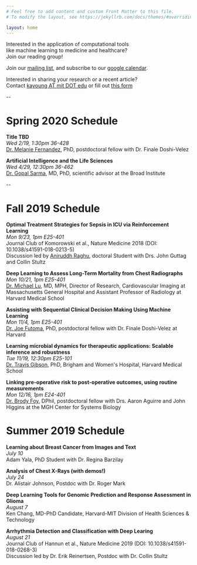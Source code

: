 ```yaml
---
# Feel free to add content and custom Front Matter to this file.
# To modify the layout, see https://jekyllrb.com/docs/themes/#overriding-theme-defaults

layout: home
---
```


Interested in the application of computational tools  
like machine learning to medicine and healthcare?  
Join our reading group!

Join our [mailing list](https://groups.mit.edu/webmoira/list/comp_med), and subscribe to our [google calendar](https://calendar.google.com/calendar/b/1?cid=dHU5YjJlMWFmdTloOXEyaWIxMjd2bGNhdDhAZ3JvdXAuY2FsZW5kYXIuZ29vZ2xlLmNvbQ).

Interested in sharing your research or a recent article?  
Contact [kayoung AT mit DOT edu]() or fill out [this form](https://docs.google.com/forms/d/e/1FAIpQLSe1p6Jghn5IiZK2MNkZKEYwrQlQA5YM4smnpIAgy3RRDZM9TA/viewform)

--

# Spring 2020 Schedule

**Title TBD**  
*Wed 2/19, 1:30pm 36-428*  
[Dr. Melanie Fernandez](http://melaniefp.github.io/), PhD, postdoctoral fellow with Dr. Finale Doshi-Velez

**Artificial Intelligence and the Life Sciences**  
*Wed 4/29, 12:30pm 36-462*  
[Dr. Gopal Sarma](http://www.gopalsarma.com/), MD, PhD, scientific advisor at the Broad Institute

--

# Fall 2019 Schedule


**Optimal Treatment Strategies for Sepsis in ICU via Reinforcement Learning**  
*Mon 9/23, 1pm E25-401*   
Journal Club of Komorowski et al., Nature Medicine 2018 (DOI: 10.1038/s41591-018-0213-5)  
Discussion led by [Aniruddh Raghu](http://aniruddhraghu.com/), doctoral Student with Drs. John Guttag and Collin Stultz  

**Deep Learning to Assess Long-Term Mortality from Chest Radiographs**  
*Mon 10/21, 1pm E25-401*  
[Dr. Michael Lu](https://www.massgeneral.org/doctors/19532/Michael-Lu), MD, MPH, Director of Research, Cardiovascular Imaging at Massachusetts General Hospital and Assistant Professor of Radiology at Harvard Medical School

**Assisting with Sequential Clinical Decision Making Using Machine Learning**  
*Mon 11/4, 1pm E25-401*   
[Dr. Joe Futoma](https://jfutoma.github.io/), PhD, postdoctoral fellow with Dr. Finale Doshi-Velez at Harvard

**Learning microbial dynamics for therapeutic applications: Scalable inference and robustness**  
*Tue 11/19, 12:30pm  E25-101*  
[Dr. Travis Gibson](https://travisgibson.github.io/), PhD, Brigham and Women's Hospital, Harvard Medical School

**Linking pre-operative risk to post-operative outcomes, using routine measurements**  
*Mon 12/16, 1pm E24-401*  
[Dr. Brody Foy](https://brodyfoy.com/), DPhil, postdoctoral fellow with Drs. Aaron Aguirre and John Higgins at the MGH Center for Systems Biology

# Summer 2019 Schedule

**Learning about Breast Cancer from Images and Text**  
*July 10*   
Adam Yala, PhD Student with Dr. Regina Barzilay   

**Analysis of Chest X-Rays (with demos!)**  
*July 24*  
Dr. Alistair Johnson, Postdoc with Dr. Roger Mark

**Deep Learning Tools for Genomic Prediction and Response Assessment in Glioma**  
*August 7*  
Ken Chang, MD-PhD Candidate, Harvard-MIT Division of Health Sciences & Technology

**Arrhythmia Detection and Classification with Deep Learing**  
*August 21*  
Journal Club of Hannun et al., Nature Medicine 2019 (DOI: 10.1038/s41591-018-0268-3)   
Discussion led by Dr. Erik Reinertsen, Postdoc with Dr. Collin Stultz

